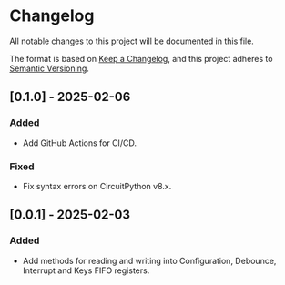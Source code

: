# Changelog

All notable changes to this project will be documented in this file.

The format is based on [Keep a Changelog](https://keepachangelog.com/en/1.1.0/),
and this project adheres to [Semantic Versioning](https://semver.org/spec/v2.0.0.html).

## [0.1.0] - 2025-02-06

### Added

- Add GitHub Actions for CI/CD.

### Fixed

- Fix syntax errors on CircuitPython v8.x.

## [0.0.1] - 2025-02-03

### Added

- Add methods for reading and writing into Configuration, Debounce, Interrupt
  and Keys FIFO registers.
